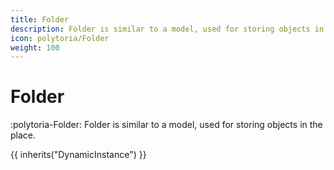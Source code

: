 ```yaml
---
title: Folder
description: Folder is similar to a model, used for storing objects in the place.
icon: polytoria/Folder
weight: 100
---
```


# Folder

:polytoria-Folder: Folder is similar to a model, used for storing objects in the place.

{{ inherits("DynamicInstance") }}
